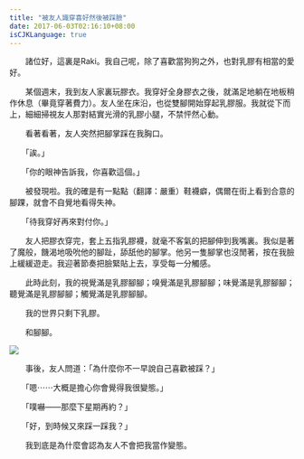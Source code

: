 ```yaml
---
title: "被友人識穿喜好然後被踩臉"
date: 2017-06-03T02:16:10+08:00
isCJKLanguage: true
---
```


　　諸位好，這裏是Raki。我自己呢，除了喜歡當狗狗之外，也對乳膠有相當的愛好。

　　某個週末，我到友人家裏玩膠衣。我穿好全身膠衣之後，就滿足地躺在地板稍作休息（畢竟穿著費力）。友人坐在床沿，也從雙腳開始穿起乳膠服。我就從下而上，細細掃視友人那對結實光滑的乳膠小腿，不禁怦然心動。

　　看著看著，友人突然把腳掌踩在我胸口。

　　「誒。」

　　「你的眼神告訴我，你喜歡這個。」

　　被發現啦。我的確是有一點點（翻譯：嚴重）鞋襪癖，偶爾在街上看到合意的腳踝，就會不自覺地看得失神。

　　「待我穿好再來對付你。」

　　友人把膠衣穿完，套上五指乳膠襪，就毫不客氣的把腳伸到我嘴裏。我似是著了魔般，饑渴地吸吮他的腳趾，舔舐他的腳掌。他另一隻腳掌也沒閒著，按在我臉上緩緩遊走。我迎著節奏把臉緊貼上去，享受每一分觸感。

　　此時此刻，我的視覺滿是乳膠腳腳；嗅覺滿是乳膠腳腳；味覺滿是乳膠腳腳；聽覺滿是乳膠腳腳；觸覺滿是乳膠腳腳。

　　我的世界只剩下乳膠。

　　和腳腳。



![](http://i.imgur.com/g0jMsK1.jpg)



　　事後，友人問道：「為什麼你不一早說自己喜歡被踩？」

　　「嗯⋯⋯大概是擔心你會覺得我很變態。」

　　「噗嚇——那麼下星期再約？」

　　「好，到時候又來踩一踩我？」

　　我到底是為什麼會認為友人不會把我當作變態。
